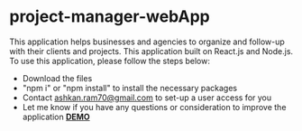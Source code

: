 # project-manager-webApp
This application helps businesses and agencies to organize and follow-up with their clients and projects. This application built on React.js and Node.js.
To use this application, please follow the steps below:
* Download the files
* "npm i" or "npm install" to install the necessary packages
* Contact ashkan.ram70@gmail.com to set-up a user access for you
* Let me know if you have any questions or consideration to improve the application
<b><a target="_blank" href="https://agencyprojectmanagerapp.herokuapp.com/">DEMO</a></b>